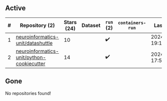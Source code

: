 ## Active
| # | Repository (2) | Stars (24) | Dataset | `run` (2) | `containers-run` | Last Modified |
| --- | --- | --- | --- | --- | --- | --- |
| 1 | [neuroinformatics-unit/datashuttle](https://github.com/neuroinformatics-unit/datashuttle) | 10 |  | :heavy_check_mark: |  | 2024-02-27 19:13:24+00:00 |
| 2 | [neuroinformatics-unit/python-cookiecutter](https://github.com/neuroinformatics-unit/python-cookiecutter) | 14 |  | :heavy_check_mark: |  | 2024-02-20 17:52:42+00:00 |

## Gone
No repositories found!
